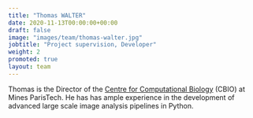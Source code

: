 ```yaml
---
title: "Thomas WALTER"
date: 2020-11-13T00:00:00+00:00
draft: false
image: "images/team/thomas-walter.jpg"
jobtitle: "Project supervision, Developer"
weight: 2
promoted: true
layout: team
---
```


Thomas is the Director of the [Centre for Computational Biology](https://cbio.ensmp.fr/) (CBIO) at Mines ParisTech. He has has ample experience in the development of advanced large scale image analysis pipelines in Python.
